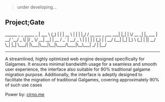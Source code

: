 > under developing...

## Project;Gate

<div>
______          _           _   _____       _       
| ___ \        (_)         | | |  __ \     | |      
| |_/ / __ ___  _  ___  ___| |_| |  \/ __ _| |_ ___ 
|  __/ '__/ _ \| |/ _ \/ __| __| | __ / _` | __/ _ \
| |  | | | (_) | |  __/ (__| |_| |_\ \ (_| | ||  __/
\_|  |_|  \___/| |\___|\___|\__|\____/\__,_|\__\___|
              _/ |                                  
             |__/                                   

</div>

---
A streamlined, highly optimized web engine designed specifically for Galgames. It ensures minimal bandwidth usage for a seamless and smooth user experience,  the interface also suitable for 90% traditional galgame migration purpose. Additionally, the interface is adeptly designed to facilitate the migration of traditional Galgames, covering approximately 90% of such use cases

Power by: [cirno.me](https://cirno.me)